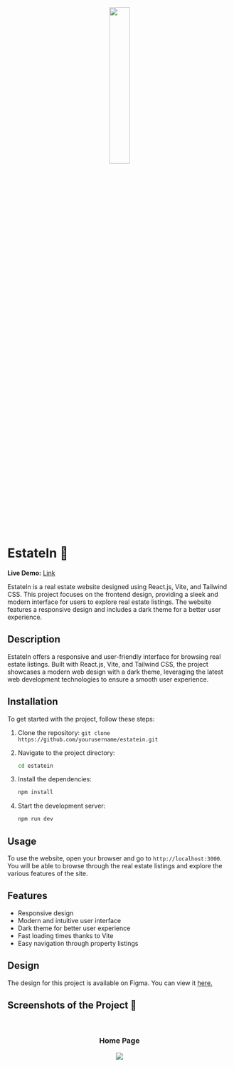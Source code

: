 <div align='center'><img style="width:30%" src='https://github.com/imsanthosh7/Real-Estate-Website/assets/154437536/d9e6e612-a62d-440f-91ba-18ebf9f74984'/></div>

# EstateIn 🏬
**Live Demo:** [Link](https://estatein-real-estate.vercel.app/) <br>

EstateIn is a real estate website designed using React.js, Vite, and Tailwind CSS. This project focuses on the frontend design, providing a sleek and modern interface for users to explore real estate listings. The website features a responsive design and includes a dark theme for a better user experience.


## Description

EstateIn offers a responsive and user-friendly interface for browsing real estate listings. Built with React.js, Vite, and Tailwind CSS, the project showcases a modern web design with a dark theme, leveraging the latest web development technologies to ensure a smooth user experience.
## Installation

To get started with the project, follow these steps:

1) Clone the repository: `git clone https://github.com/yourusername/estatein.git`

2) Navigate to the project directory: 
     ```bash
   cd estatein
     ```
4) Install the dependencies: 
   ```bash
   npm install
   ```
6) Start the development server: 
   ```bash
   npm run dev
   ```
## Usage

To use the website, open your browser and go to `http://localhost:3000`. You will be able to browse through the real estate listings and explore the various features of the site.
## Features

* Responsive design
* Modern and intuitive user interface
* Dark theme for better user experience
* Fast loading times thanks to Vite
* Easy navigation through property listings
## Design

The design for this project is available on Figma. You can view it [here.](https://www.figma.com/design/SJDjyJqp2V0MmyPTDcUrMH/Real-Estate-Business-Website-UI-Template---Dark-Theme-%7C-Produce-UI-(Community)?node-id=45-2&t=5pwzDU6cFGScTCro-1)


<h2>Screenshots of the Project 📸</h2>
<br>
<h3 align='center'>Home Page</h3>

<div align='center'>
<img src='https://github.com/imsanthosh7/Real-Estate-Website/assets/154437536/05dcb4f7-2223-4913-9abd-88ef5ee3a646'/>
</div>
